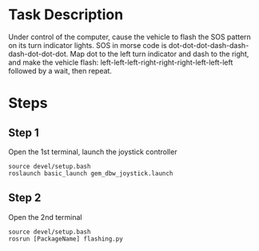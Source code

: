 # Task Description
Under control of the computer, cause the vehicle to flash the SOS pattern on its turn indicator lights. SOS in morse code is dot-dot-dot-dash-dash-dash-dot-dot-dot. Map dot to the left turn indicator and dash to the right, and make the vehicle flash: left-left-left-right-right-right-left-left-left followed by a wait, then repeat.

# Steps
## Step 1
Open the 1st terminal, launch the joystick controller
```
source devel/setup.bash
roslaunch basic_launch gem_dbw_joystick.launch
```

## Step 2
Open the 2nd terminal
```
source devel/setup.bash
rosrun [PackageName] flashing.py
```


